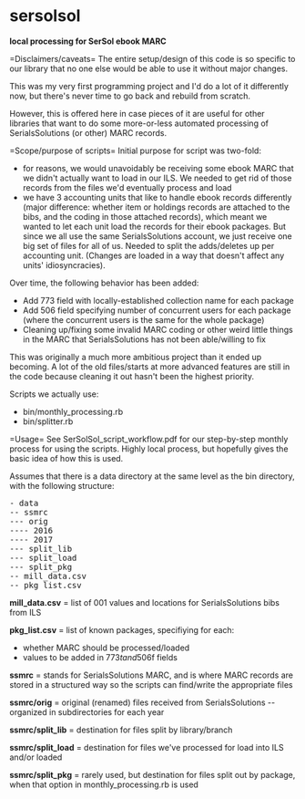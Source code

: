 # sersolsol
**local processing for SerSol ebook MARC**

=Disclaimers/caveats=
The entire setup/design of this code is so specific to our library that no one else would be able to use it without major changes. 

This was my very first programming project and I'd do a lot of it differently now, but there's never time to go back and rebuild from scratch. 

However, this is offered here in case pieces of it are useful for other libraries that want to do some more-or-less automated processing of SerialsSolutions (or other) MARC records. 

=Scope/purpose of scripts=
Initial purpose for script was two-fold: 
- for reasons, we would unavoidably be receiving some ebook MARC that we didn't actually want to load in our ILS. We needed to get rid of those records from the files we'd eventually process and load
- we have 3 accounting units that like to handle ebook records differently (major difference: whether item or holdings records are attached to the bibs, and the coding in those attached records), which meant we wanted to let each unit load the records for their ebook packages. But since we all use the same SerialsSolutions account, we just receive one big set of files for all of us. Needed to split the adds/deletes up per accounting unit. (Changes are loaded in a way that doesn't affect any units' idiosyncracies).

Over time, the following behavior has been added: 
- Add 773 field with locally-established collection name for each package 
- Add 506 field specifying number of concurrent users for each package (where the concurrent users is the same for the whole package)
- Cleaning up/fixing some invalid MARC coding or other weird little things in the MARC that SerialsSolutions has not been able/willing to fix

This was originally a much more ambitious project than it ended up becoming. A lot of the old files/starts at more advanced features are still in the code because cleaning it out hasn't been the highest priority. 

Scripts we actually use: 
- bin/monthly_processing.rb
- bin/splitter.rb

=Usage=
See SerSolSol_script_workflow.pdf for our step-by-step monthly process for using the scripts. Highly local process, but hopefully gives the basic idea of how this is used. 

Assumes that there is a data directory at the same level as the bin directory, with the following structure: 
<pre>- data
-- ssmrc
--- orig
---- 2016
---- 2017
--- split_lib
--- split_load
--- split_pkg
-- mill_data.csv
-- pkg_list.csv</pre>

**mill_data.csv** = list of 001 values and locations for SerialsSolutions bibs from ILS

**pkg_list.csv** = list of known packages, specifiying for each: 
- whether MARC should be processed/loaded
- values to be added in 773$t and 506$f fields

**ssmrc** = stands for SerialsSolutions MARC, and is where MARC records are stored in a structured way so the scripts can find/write the appropriate files

**ssmrc/orig** = original (renamed) files received from SerialsSolutions -- organized in subdirectories for each year

**ssmrc/split_lib** = destination for files split by library/branch

**ssmrc/split_load** = destination for files we've processed for load into ILS and/or loaded

**ssmrc/split_pkg** = rarely used, but destination for files split out by package, when that option in monthly_processing.rb is used
